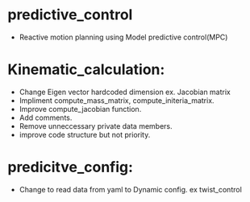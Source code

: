 # predictive_control
- Reactive motion planning using Model predictive control(MPC)

# Kinematic_calculation:
- Change Eigen vector hardcoded dimension ex. Jacobian matrix
- Impliment compute_mass_matrix, compute_initeria_matrix. 
- Improve compute_jacobian function.
- Add comments.
- Remove unneccessary private data members.
- improve code structure but not priority.

# predicitve_config:
- Change to read data from yaml to Dynamic config. ex twist_control
  
